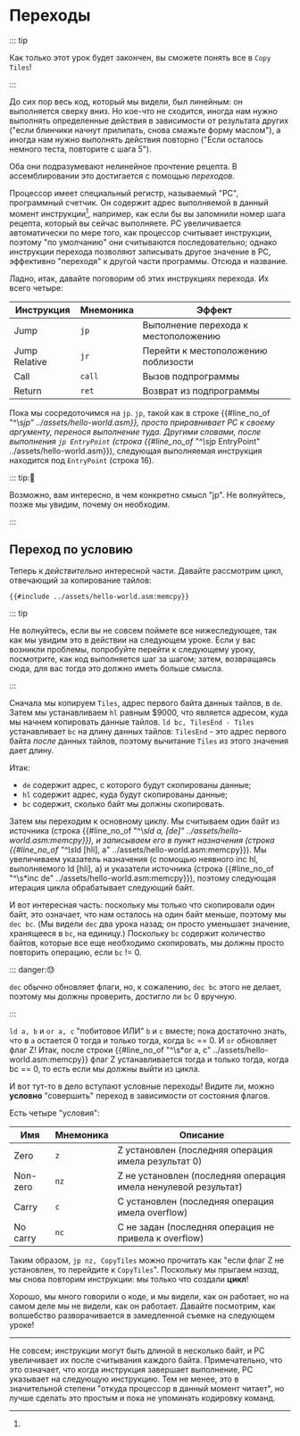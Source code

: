 # Переходы

::: tip

Как только этот урок будет закончен, вы сможете понять все в `Copy Tiles`!

:::

До сих пор весь код, который мы видели, был линейным: он выполняется сверху вниз.
Но кое-что не сходится, иногда нам нужно выполнять определенные действия в зависимости от результата других ("если блинчики начнут прилипать, снова смажьте форму маслом"), а иногда нам нужно выполнять действия повторно ("Если осталось немного теста, повторите с шага 5").

Оба они подразумевают нелинейное прочтение рецепта.
В ассемблировании это достигается с помощью *переходов*.

Процессор имеет специальный регистр, называемый "PC", программный счетчик.
Он содержит адрес выполняемой в данный момент инструкции[^pc_updates], например, как если бы вы запомнили номер шага рецепта, который вы сейчас выполняете.
PC увеличивается автоматически по мере того, как процессор считывает инструкции, поэтому "по умолчанию" они считываются последовательно; однако инструкции перехода позволяют записывать другое значение в PC, эффективно "переходя" к другой части программы.
Отсюда и название.

Ладно, итак, давайте поговорим об этих инструкциях перехода.
Их всего четыре:

Инструкция    |Мнемоника | Эффект
--------------|----------|---------------------------------------------
Jump          | `jp`     | Выполнение перехода к местоположению
Jump Relative | `jr`     | Перейти к местоположению поблизости
Call          | `call`   | Вызов подпрограммы
Return        | `ret`    | Возврат из подпрограммы

Пока мы сосредоточимся на `jp`.
`jp`, такой как в строке {{#line_no_of "^\s*jp" ../assets/hello-world.asm}}, просто приравнивает PC к своему аргументу, перенося выполнение туда.
Другими словами, после выполнения `jp EntryPoint` (строка {{#line_no_of "^\s*jp EntryPoint" ../assets/hello-world.asm}}), следующая выполняемая инструкция находится под `EntryPoint` (строка <!-- должна быть {{#line_no_of "^\s*EntryPoint:" ../assets/hello-world.asm}} + 1 --> 16).

::: tip:🤔

Возможно, вам интересно, в чем конкретно смысл "jp".
Не волнуйтесь, позже мы увидим, почему он необходим.

:::

## Переход по условию

Теперь к *действительно* интересной части.
Давайте рассмотрим цикл, отвечающий за копирование тайлов:

```rgbasm,linenos,start={{#line_no_of "" ../assets/hello-world.asm:memcpy}}
{{#include ../assets/hello-world.asm:memcpy}}
```

::: tip

Не волнуйтесь, если вы не совсем поймете все нижеследующее, так как мы увидим это в действии на следующем уроке.
Если у вас возникли проблемы, попробуйте перейти к следующему уроку, посмотрите, как код выполняется шаг за шагом; затем, возвращаясь сюда, для вас тогда это должно иметь больше смысла.

:::

Сначала мы копируем `Tiles`, адрес первого байта данных тайлов, в `de`.
Затем мы устанавливаем `hl` равным $9000, что является адресом, куда мы начнем копировать данные тайлов.
`ld bc, TilesEnd - Tiles` устанавливает `bc` на длину данных тайлов: `TilesEnd` - это адрес первого байта *после* данных тайлов, поэтому вычитание `Tiles` из этого значения дает длину.

Итак:

- `de` содержит адрес, с которого будут скопированы данные;
- `hl` содержит адрес, куда будут скопированы данные;
- `bc` содержит, сколько байт мы должны скопировать.

Затем мы переходим к основному циклу.
Мы считываем один байт из источника (строка {{#line_no_of "^\s*ld a, \[de\]" ../assets/hello-world.asm:memcpy}}), и записываем его в пункт назначения (строка {{#line_no_of "^\s*ld \[hli\], a" ../assets/hello-world.asm:memcpy}}).
Мы увеличиваем указатель назначения (с помощью неявного inc hl, выполняемого ld [hli], a) и указатели источника (строка {{#line_no_of "^\s*inc de" ../assets/hello-world.asm:memcpy}}), поэтому следующая итерация цикла обрабатывает следующий байт.

И вот интересная часть: поскольку мы только что скопировали один байт, это означает, что нам осталось на один байт меньше, поэтому мы `dec bc`.
(Мы видели `dec` два урока назад; он просто уменьшает значение, хранящееся в `bc`, на единицу.)
Поскольку `bc` содержит количество байтов, которые все еще необходимо скопировать, мы должны просто повторить операцию, если `bc` != 0.

::: danger:😓

`dec` обычно обновляет флаги, но, к сожалению, `dec bc` этого не делает, поэтому мы должны проверить, достигло ли `bc` 0 вручную.

:::

`ld a, b` и `or a, c` "побитовое ИЛИ" `b` и `c` вместе; пока достаточно знать, что в `a` остается 0 тогда и только тогда, когда `bc` == 0.
И `or` обновляет флаг Z!
Итак, после строки {{#line_no_of "^\s*or a, c" ../assets/hello-world.asm:memcpy}} флаг Z устанавливается тогда и только тогда, когда bc == 0, то есть если мы должны выйти из цикла.

И вот тут-то в дело вступают условные переходы!
Видите ли, можно **условно** "совершить" переход в зависимости от состояния флагов.

Есть четыре "условия":

Имя      |Мнемоника | Описание
---------|----------|----------------------------------------------------
Zero     | `z`      | Z установлен (последняя операция имела результат 0)
Non-zero | `nz`     | Z не установлен (последняя операция имела ненулевой результат)
Carry    | `c`      | C установлен (последняя операция имела overflow)
No carry | `nc`     | C не задан (последняя операция не привела к overflow)

Таким образом, `jp nz, CopyTiles` можно прочитать как "если флаг Z не установлен, то перейдите к `CopyTiles`".
Поскольку мы прыгаем *назад*, мы снова повторим инструкции: мы только что создали **цикл**!

Хорошо, мы много говорили о коде, и мы видели, как он работает, но на самом деле мы не видели, как он работает.
Давайте посмотрим, как волшебство разворачивается в замедленной съемке на следующем уроке!

---

[^pc_updates]:
Не совсем; инструкции могут быть длиной в несколько байт, и PC увеличивает их после считывания каждого байта.
Примечательно, что это означает, что когда инструкция завершает выполнение, PC указывает на следующую инструкцию.
Тем не менее, это в значительной степени "откуда процессор в данный момент читает", но лучше сделать это простым и пока не упоминать кодировку команд.